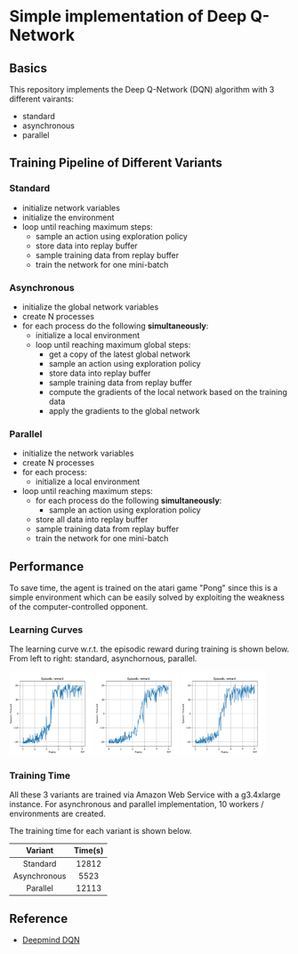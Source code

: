# Simple implementation of Deep Q-Network
## Basics
This repository implements the Deep Q-Network (DQN) algorithm with 3 different vairants: 
- standard
- asynchronous
- parallel
## Training Pipeline of Different Variants
### Standard
- initialize network variables
- initialize the environment
- loop until reaching maximum steps:
  - sample an action using exploration policy
  - store data into replay buffer
  - sample training data from replay buffer
  - train the network for one mini-batch
### Asynchronous
- initialize the global network variables
- create N processes
- for each process do the following **simultaneously**:
  - initialize a local environment
  - loop until reaching maximum global steps:
    - get a copy of the latest global network
    - sample an action using exploration policy
    - store data into replay buffer
    - sample training data from replay buffer
    - compute the gradients of the local network based on the training data
    - apply the gradients to the global network
### Parallel
- initialize the network variables
- create N processes
- for each process:
  - initialize a local environment
- loop until reaching maximum steps:
  - for each process do the following **simultaneously**:
    - sample an action using exploration policy
  - store all data into replay buffer
  - sample training data from replay buffer
  - train the network for one mini-batch

## Performance
To save time, the agent is trained on the atari game "Pong" since this is a simple environment which can be easily solved by exploiting the weakness of the computer-controlled opponent.
### Learning Curves
The learning curve w.r.t. the episodic reward during training is shown below. From left to right: standard, asynchornous, parallel.

<p float="center">
  <img src="/stand%20alone%20implementation/DQN/Standard/Figures/Training/dqn.png" width="30%"/>
  <img src="/stand%20alone%20implementation/DQN/Asynchronous/Figures/Training/async_dqn.png" width="30%"/>
  <img src="/stand%20alone%20implementation/DQN/Parallel%20Environments/Figures/Training/par_dqn.png" width="30%"/>
</p>

### Training Time
All these 3 variants are trained via Amazon Web Service with a g3.4xlarge instance. For asynchronous and parallel implementation, 10 workers / environments are created.

The training time for each variant is shown below.

|    Variant   | Time(s) |
|:------------:|:-------:|
|   Standard   |  12812  |
| Asynchronous |   5523  |
|   Parallel   |  12113  |

## Reference

- [Deepmind DQN](https://deepmind.com/research/dqn/)

